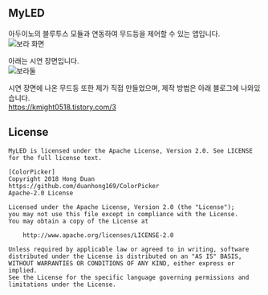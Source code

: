 ## MyLED   
아두이노의 블루투스 모듈과 연동하여 무드등을 제어할 수 있는 앱입니다.   
![보라 화면](https://user-images.githubusercontent.com/89892954/134772470-45d0d863-7fff-4678-a0d4-5bfc5b014b6c.jpg)   
   

아래는 시연 장면입니다.   
![보라둘](https://user-images.githubusercontent.com/89892954/134772477-371f096a-6c96-4632-9227-2ec2d09d72bd.jpg)    
   
시연 장면에 나온 무드등 또한 제가 직접 만들었으며, 제작 방법은 아래 블로그에 나와있습니다.   
https://kmight0518.tistory.com/3   
   
   
## License
    MyLED is licensed under the Apache License, Version 2.0. See LICENSE for the full license text.

    [ColorPicker]
    Copyright 2018 Hong Duan
    https://github.com/duanhong169/ColorPicker
    Apache-2.0 License

    Licensed under the Apache License, Version 2.0 (the "License");
    you may not use this file except in compliance with the License.
    You may obtain a copy of the License at

        http://www.apache.org/licenses/LICENSE-2.0

    Unless required by applicable law or agreed to in writing, software
    distributed under the License is distributed on an "AS IS" BASIS,
    WITHOUT WARRANTIES OR CONDITIONS OF ANY KIND, either express or implied.
    See the License for the specific language governing permissions and
    limitations under the License.

